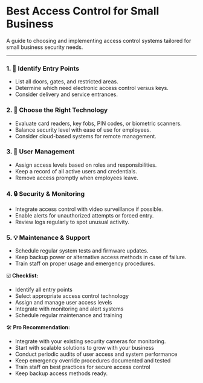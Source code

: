 # Best Access Control for Small Business
A guide to choosing and implementing access control systems tailored for small business security needs.

---

### 1. 🏢 Identify Entry Points
- List all doors, gates, and restricted areas.  
- Determine which need electronic access control versus keys.  
- Consider delivery and service entrances.  

### 2. 🔑 Choose the Right Technology
- Evaluate card readers, key fobs, PIN codes, or biometric scanners.  
- Balance security level with ease of use for employees.  
- Consider cloud-based systems for remote management.  

### 3. 👥 User Management
- Assign access levels based on roles and responsibilities.  
- Keep a record of all active users and credentials.  
- Remove access promptly when employees leave.  

### 4. 🔒 Security & Monitoring
- Integrate access control with video surveillance if possible.  
- Enable alerts for unauthorized attempts or forced entry.  
- Review logs regularly to spot unusual activity.  

### 5. 💡 Maintenance & Support
- Schedule regular system tests and firmware updates.  
- Keep backup power or alternative access methods in case of failure.  
- Train staff on proper usage and emergency procedures. 



☑️ **Checklist:**
- Identify all entry points  
- Select appropriate access control technology  
- Assign and manage user access levels  
- Integrate with monitoring and alert systems  
- Schedule regular maintenance and training 


🛠 **Pro Recommendation:**
- Integrate with your existing security cameras for monitoring.
- Start with scalable solutions to grow with your business  
- Conduct periodic audits of user access and system performance  
- Keep emergency override procedures documented and tested  
- Train staff on best practices for secure access control 
- Keep backup access methods ready.